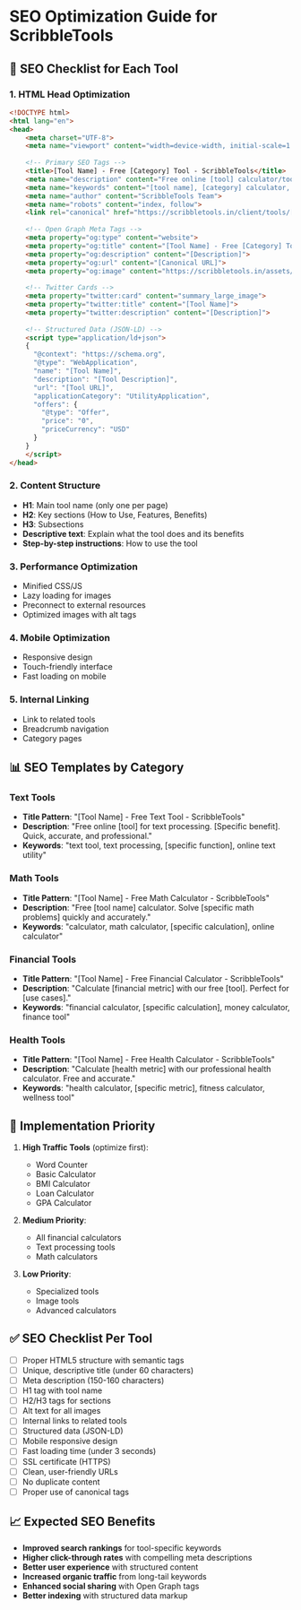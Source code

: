 # SEO Optimization Guide for ScribbleTools

## 🎯 SEO Checklist for Each Tool

### 1. **HTML Head Optimization**
```html
<!DOCTYPE html>
<html lang="en">
<head>
    <meta charset="UTF-8">
    <meta name="viewport" content="width=device-width, initial-scale=1.0">
    
    <!-- Primary SEO Tags -->
    <title>[Tool Name] - Free [Category] Tool - ScribbleTools</title>
    <meta name="description" content="Free online [tool] calculator/tool. [Benefit statement]. Professional, accurate, and easy to use.">
    <meta name="keywords" content="[tool name], [category] calculator, online tool, free calculator">
    <meta name="author" content="ScribbleTools Team">
    <meta name="robots" content="index, follow">
    <link rel="canonical" href="https://scribbletools.in/client/tools/[category]/[tool-name].html">
    
    <!-- Open Graph Meta Tags -->
    <meta property="og:type" content="website">
    <meta property="og:title" content="[Tool Name] - Free [Category] Tool">
    <meta property="og:description" content="[Description]">
    <meta property="og:url" content="[Canonical URL]">
    <meta property="og:image" content="https://scribbletools.in/assets/og-image.svg">
    
    <!-- Twitter Cards -->
    <meta property="twitter:card" content="summary_large_image">
    <meta property="twitter:title" content="[Tool Name]">
    <meta property="twitter:description" content="[Description]">
    
    <!-- Structured Data (JSON-LD) -->
    <script type="application/ld+json">
    {
      "@context": "https://schema.org",
      "@type": "WebApplication",
      "name": "[Tool Name]",
      "description": "[Tool Description]",
      "url": "[Tool URL]",
      "applicationCategory": "UtilityApplication",
      "offers": {
        "@type": "Offer",
        "price": "0",
        "priceCurrency": "USD"
      }
    }
    </script>
</head>
```

### 2. **Content Structure**
- **H1**: Main tool name (only one per page)
- **H2**: Key sections (How to Use, Features, Benefits)
- **H3**: Subsections
- **Descriptive text**: Explain what the tool does and its benefits
- **Step-by-step instructions**: How to use the tool

### 3. **Performance Optimization**
- Minified CSS/JS
- Lazy loading for images
- Preconnect to external resources
- Optimized images with alt tags

### 4. **Mobile Optimization**
- Responsive design
- Touch-friendly interface
- Fast loading on mobile

### 5. **Internal Linking**
- Link to related tools
- Breadcrumb navigation
- Category pages

## 📊 SEO Templates by Category

### Text Tools
- **Title Pattern**: "[Tool Name] - Free Text Tool - ScribbleTools"
- **Description**: "Free online [tool] for text processing. [Specific benefit]. Quick, accurate, and professional."
- **Keywords**: "text tool, text processing, [specific function], online text utility"

### Math Tools  
- **Title Pattern**: "[Tool Name] - Free Math Calculator - ScribbleTools"
- **Description**: "Free [tool name] calculator. Solve [specific math problems] quickly and accurately."
- **Keywords**: "calculator, math calculator, [specific calculation], online calculator"

### Financial Tools
- **Title Pattern**: "[Tool Name] - Free Financial Calculator - ScribbleTools"  
- **Description**: "Calculate [financial metric] with our free [tool]. Perfect for [use cases]."
- **Keywords**: "financial calculator, [specific calculation], money calculator, finance tool"

### Health Tools
- **Title Pattern**: "[Tool Name] - Free Health Calculator - ScribbleTools"
- **Description**: "Calculate [health metric] with our professional health calculator. Free and accurate."
- **Keywords**: "health calculator, [specific metric], fitness calculator, wellness tool"

## 🚀 Implementation Priority

1. **High Traffic Tools** (optimize first):
   - Word Counter
   - Basic Calculator  
   - BMI Calculator
   - Loan Calculator
   - GPA Calculator

2. **Medium Priority**:
   - All financial calculators
   - Text processing tools
   - Math calculators

3. **Low Priority**:
   - Specialized tools
   - Image tools
   - Advanced calculators

## ✅ SEO Checklist Per Tool

- [ ] Proper HTML5 structure with semantic tags
- [ ] Unique, descriptive title (under 60 characters)
- [ ] Meta description (150-160 characters)
- [ ] H1 tag with tool name
- [ ] H2/H3 tags for sections
- [ ] Alt text for all images
- [ ] Internal links to related tools
- [ ] Structured data (JSON-LD)
- [ ] Mobile responsive design
- [ ] Fast loading time (under 3 seconds)
- [ ] SSL certificate (HTTPS)
- [ ] Clean, user-friendly URLs
- [ ] No duplicate content
- [ ] Proper use of canonical tags

## 📈 Expected SEO Benefits

- **Improved search rankings** for tool-specific keywords
- **Higher click-through rates** with compelling meta descriptions  
- **Better user experience** with structured content
- **Increased organic traffic** from long-tail keywords
- **Enhanced social sharing** with Open Graph tags
- **Better indexing** with structured data markup
